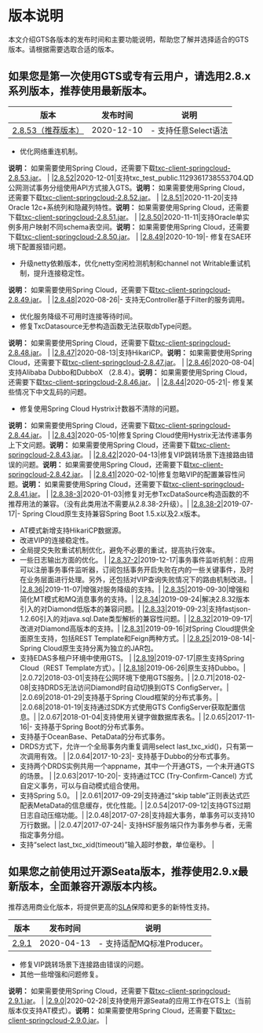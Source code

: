 # 版本说明

本文介绍GTS各版本的发布时间和主要功能说明，帮助您了解并选择适合的GTS版本。请根据需要选取合适的版本。

## 如果您是第一次使用GTS或专有云用户，请选用2.8.x系列版本，推荐使用最新版本。

|版本|发布时间|说明|
|--|----|--|
|[2.8.53（推荐版本）](http://txc-console.oss-cn-beijing.aliyuncs.com/sdk/txc-client-2.8.53.jar)|2020-12-10|-   支持任意Select语法
-   优化网络重连机制。

**说明：** 如果需要使用Spring Cloud，还需要下载[txc-client-springcloud-2.8.53.jar](http://txc-console.oss-cn-beijing.aliyuncs.com/sdk/txc-client-springcloud-2.8.53.jar)。 |
|[2.8.52](http://txc-console.oss-cn-beijing.aliyuncs.com/sdk/txc-client-2.8.52.jar)|2020-12-01|支持txc\_test\_public.1129361738553704.QD公网测试事务分组使用API方式接入GTS。**说明：** 如果需要使用Spring Cloud，还需要下载[txc-client-springcloud-2.8.52.jar](http://txc-console.oss-cn-beijing.aliyuncs.com/sdk/txc-client-springcloud-2.8.52.jar)。 |
|[2.8.51](http://txc-console.oss-cn-beijing.aliyuncs.com/sdk/txc-client-2.8.51.jar)|2020-11-20|支持Oracle 12c+系统列和隐藏列特性。**说明：** 如果需要使用Spring Cloud，还需要下载[txc-client-springcloud-2.8.51.jar](http://txc-console.oss-cn-beijing.aliyuncs.com/sdk/txc-client-springcloud-2.8.51.jar)。 |
|[2.8.50](http://txc-console.oss-cn-beijing.aliyuncs.com/sdk/txc-client-2.8.50.jar)|2020-11-11|支持Oracle单实例多用户映射不同schema表空间。**说明：** 如果需要使用Spring Cloud，还需要下载[txc-client-springcloud-2.8.50.jar](http://txc-console.oss-cn-beijing.aliyuncs.com/sdk/txc-client-springcloud-2.8.50.jar)。 |
|[2.8.49](http://txc-console.oss-cn-beijing.aliyuncs.com/sdk/txc-client-2.8.49.jar)|2020-10-19|-   修复在SAE环境下配置报错问题。
-   升级netty依赖版本，优化netty空闲检测机制和channel not Writable重试机制，提升连接稳定性。

**说明：** 如果需要使用Spring Cloud，还需要下载[txc-client-springcloud-2.8.49.jar](http://txc-console.oss-cn-beijing.aliyuncs.com/sdk/txc-client-springcloud-2.8.49.jar)。 |
|[2.8.48](http://txc-console.oss-cn-beijing.aliyuncs.com/sdk/txc-client-2.8.48.jar)|2020-08-26|-   支持无Controller基于Filter的服务调用。
-   优化服务降级不可用时连接等待时间。
-   修复TxcDatasource无参构造函数无法获取dbType问题。

**说明：** 如果需要使用Spring Cloud，还需要下载[txc-client-springcloud-2.8.48.jar](http://txc-console.oss-cn-beijing.aliyuncs.com/sdk/txc-client-springcloud-2.8.48.jar)。 |
|[2.8.47](http://txc-console.oss-cn-beijing.aliyuncs.com/sdk/txc-client-2.8.47.jar)|2020-08-13|支持HikariCP。**说明：** 如果需要使用Spring Cloud，还需要下载[txc-client-springcloud-2.8.47.jar](http://txc-console.oss-cn-beijing.aliyuncs.com/sdk/txc-client-springcloud-2.8.47.jar)。 |
|[2.8.46](http://txc-console.oss-cn-beijing.aliyuncs.com/sdk/txc-client-2.8.46.jar)|2020-08-04|支持Alibaba Dubbo和DubboX （2.8.4）。**说明：** 如果需要使用Spring Cloud，还需要下载[txc-client-springcloud-2.8.46.jar](http://txc-console.oss-cn-beijing.aliyuncs.com/sdk/txc-client-springcloud-2.8.46.jar)。 |
|[2.8.44](http://txc-console.oss-cn-beijing.aliyuncs.com/sdk/txc-client-2.8.44.jar)|2020-05-21|-   修复某些情况下中文乱码的问题。
-   修复使用Spring Cloud Hystrix计数器不清除的问题。

**说明：** 如果需要使用Spring Cloud，还需要下载[txc-client-springcloud-2.8.44.jar](http://txc-console.oss-cn-beijing.aliyuncs.com/sdk/txc-client-springcloud-2.8.44.jar)。 |
|[2.8.43](http://txc-console.oss-cn-beijing.aliyuncs.com/sdk/txc-client-2.8.43.jar)|2020-05-10|修复Spring Cloud使用Hystrix无法传递事务上下文问题。**说明：** 如果需要使用Spring Cloud，还需要下载[txc-client-springcloud-2.8.43.jar](http://txc-console.oss-cn-beijing.aliyuncs.com/sdk/txc-client-springcloud-2.8.43.jar)。 |
|[2.8.42](http://txc-console.oss-cn-beijing.aliyuncs.com/sdk/txc-client-2.8.42.jar)|2020-04-13|修复VIP跳转场景下连接路由错误的问题。**说明：** 如果需要使用Spring Cloud，还需要下载[txc-client-springcloud-2.8.42.jar](http://txc-console.oss-cn-beijing.aliyuncs.com/sdk/txc-client-springcloud-2.8.42.jar)。 |
|[2.8.41](http://txc-console.oss-cn-beijing.aliyuncs.com/sdk/txc-client-2.8.41.jar)|2020-02-10|修复忽略VIP的配置兼容性问题。**说明：** 如果需要使用Spring Cloud，还需要下载[txc-client-springcloud-2.8.41.jar](http://txc-console.oss-cn-beijing.aliyuncs.com/sdk/txc-client-springcloud-2.8.41.jar)。 |
|[2.8.38-3](http://txc-console.oss-cn-beijing.aliyuncs.com/sdk/txc-client-2.8.38-3.jar?spm=a2c4g.11186623.2.10.747d359d5AvWYq&file=txc-client-2.8.38-3.jar)|2020-01-03|修复对无参TxcDataSource构造函数的不推荐用法的兼容。（没有此类用法不需要从2.8.38-2升级）。|
|[2.8.38-2](http://txc-console.oss-cn-beijing.aliyuncs.com/sdk/txc-client-2.8.38-2.jar?spm=a2c4g.11186623.2.10.747d359d5AvWYq&file=txc-client-2.8.38-2.jar)|2019-07-17|-   Spring Cloud原生支持兼容Spring Boot 1.5.x以及2.x版本。
-   AT模式新增支持HikariCP数据源。
-   改进VIP的连接稳定性。
-   全局提交失败重试机制优化，避免不必要的重试，提高执行效率。
-   一些日志输出方面的优化。 |
|[2.8.37-2](http://txc-console.oss-cn-beijing.aliyuncs.com/sdk/txc-client-2.8.37-2.jar?spm=a2c4g.11186623.2.10.747d359d5AvWYq&file=txc-client-2.8.37-2.jar)|2019-12-17|事务事件监听机制：应用可以注册事务事件监听器，订阅包括事务开启失败在内的一些关键事件，及时在业务层面进行处理。另外，还包括对VIP查询失败情况下的路由机制改进。|
|[2.8.36](http://txc-console.oss-cn-beijing.aliyuncs.com/sdk/txc-client-2.8.36.jar?spm=a2c4g.11186623.2.10.747d359d5AvWYq&file=txc-client-2.8.36.jar)|2019-11-07|增强对服务降级的支持。|
|[2.8.35](http://txc-console.oss-cn-beijing.aliyuncs.com/sdk/txc-client-2.8.35.jar?spm=a2c4g.11186623.2.10.747d359d5AvWYq&file=txc-client-2.8.35.jar)|2019-09-30|增强和简化MT模式和MQ消息事务的支持。|
|[2.8.34](http://txc-console.oss-cn-beijing.aliyuncs.com/sdk/txc-client-2.8.34.jar?spm=a2c4g.11186623.2.10.747d359d5AvWYq&file=txc-client-2.8.34.jar)|2019-09-24|解决2.8.32版本引入的对Diamond低版本的兼容问题。|
|[2.8.33](http://txc-console.oss-cn-beijing.aliyuncs.com/sdk/txc-client-2.8.33.jar?spm=a2c4g.11186623.2.10.747d359d5AvWYq&file=txc-client-2.8.33.jar)|2019-09-23|支持fastjson-1.2.60引入的对java.sql.Date类型解析的兼容性问题。|
|[2.8.32](http://txc-console.oss-cn-beijing.aliyuncs.com/sdk/txc-client-2.8.32.jar?spm=a2c4g.11186623.2.10.747d359d5AvWYq&file=txc-client-2.8.32.jar)|2019-09-17|改进对Diamond高版本的支持。|
|[2.8.31](http://txc-console.oss-cn-beijing.aliyuncs.com/sdk/txc-client-2.8.31.jar?spm=a2c4g.11186623.2.10.747d359d5AvWYq&file=txc-client-2.8.31.jar)|2019-09-16|对Spring Cloud提供全面原生支持，包括REST Template和Feign两种方式。|
|[2.8.25](http://txc-console.oss-cn-beijing.aliyuncs.com/sdk/txc-client-2.8.19.jar?spm=a2c4g.11186623.2.10.747d359d5AvWYq&file=txc-client-2.8.18.jar)|2019-08-14|-   Spring Cloud原生支持分离为独立的JAR包。
-   支持EDAS多租户环境中使用GTS。 |
|[2.8.19](http://txc-console.oss-cn-beijing.aliyuncs.com/sdk/txc-client-2.8.19.jar?spm=a2c4g.11186623.2.10.747d359d5AvWYq&file=txc-client-2.8.19.jar)|2019-07-17|原生支持Spring Cloud（REST Template方式）。|
|[2.8.18](http://txc-console.oss-cn-beijing.aliyuncs.com/sdk/txc-client-2.8.19.jar?spm=a2c4g.11186623.2.10.747d359d5AvWYq&file=txc-client-2.8.18.jar)|2019-06-26|原生支持Dubbo。|
|2.0.72|2018-03-01|支持在公网环境下使用GTS服务。|
|2.0.71|2018-02-08|支持DRDS无法访问Diamond时自动切换到GTS ConfigServer。|
|2.0.69|2018-01-29|支持基于Spring Cloud框架的分布式事务。|
|2.0.68|2018-01-19|支持通过SDK方式使用GTS ConfigServer获取配置信息。|
|2.0.67|2018-01-04|支持使用关键字做数据库表名。|
|2.0.65|2017-11-16|-   支持基于Spring Boot的分布式事务。
-   支持基于OceanBase、PetaData的分布式事务。
-   DRDS方式下，允许一个全局事务内重复调用select last\_txc\_xid\(\)，只有第一次调用有效。 |
|2.0.64|2017-10-23|-   支持基于Dubbo的分布式事务。
-   支持两个DRDS实例共用一个appname，其中一个开通GTS，一个未开通GTS的场景。 |
|2.0.63|2017-10-20|-   支持通过TCC \(Try-Confirm-Cancel\) 方式自定义事务，可以与自动模式组合使用。
-   支持Spring 5.0。 |
|2.0.61|2017-09-29|支持通过“skip table”正则表达式匹配表MetaData的信息缓存，优化性能。|
|2.0.54|2017-09-12|支持GTS过期日志自动压缩功能。|
|2.0.48|2017-07-28|支持超大事务，单事务可以支持10万行数据。|
|2.0.47|2017-07-24|-   支持HSF服务端只作为事务参与者，无需指定事务分组。
-   支持“select last\_txc\_xid\(timeout\)”输入超时参数，单位毫秒。 |

## 如果您之前使用过开源Seata版本，推荐使用2.9.x最新版本，全面兼容开源版本内核。

推荐选用商业化版本，将提供更高的[SLA](https://help.aliyun.com/document_detail/69326.html)保障和更多的新特性支持。

|版本|发布时间|说明|
|--|----|--|
|[2.9.1](http://txc-console.oss-cn-beijing.aliyuncs.com/sdk/txc-client-2.9.1.jar)|2020-04-13|-   支持适配MQ标准Producer。
-   修复VIP跳转场景下连接路由错误的问题。
-   其他一些增强和问题修复。

**说明：** 如果需要使用Spring Cloud，还需要下载[txc-client-springcloud-2.9.1.jar](http://txc-console.oss-cn-beijing.aliyuncs.com/sdk/txc-client-springcloud-2.9.1.jar)。 |
|[2.9.0](http://txc-console.oss-cn-beijing.aliyuncs.com/sdk/txc-client-2.9.0.jar)|2020-02-28|支持使用开源Seata的应用工作在GTS上（当前版本仅支持AT模式）。**说明：** 如果需要使用Spring Cloud，还需要下载[txc-client-springcloud-2.9.0.jar](http://txc-console.oss-cn-beijing.aliyuncs.com/sdk/txc-client-springcloud-2.9.0.jar)。 |

